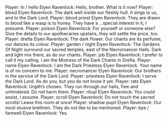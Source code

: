 Player: hi / hello
Elyen Ravenlock: Hello, brother. What is it now?
Player: blood
Elyen Ravenlock: The dark well inside our fleshly hull. It sings to us, and to the Dark Lord.
Player: blood priest
Elyen Ravenlock: They are drawn to blood like a wasp is to honey. They have a …special interest in it, I presume.
Player: poison
Elyen Ravenlock: For yourself or someone else? Give the details to our apothecaries upstairs, they will settle the price, too.
Player: drefia
Elyen Ravenlock: The dark flower. Our chants are its perfume, our dances its colour.
Player: garden / night
Elyen Ravenlock: The Gardens Of Night surround our sacred temples, east of the Necromancer Halls. Dark and light mix there, as do our chants.
Player: job
Elyen Ravenlock: I prefer to call it my calling. I am the Mistress of the Dark Chants in Drefia.
Player: name
Elyen Ravenlock: I am the Dark Priestess Elyen Ravenlock. Your name is of no concern to me.
Player: necromancer
Elyen Ravenlock: Our brothers in the service of the Dark Lord.
Player: priestess
Elyen Ravenlock: I serve the Dark Lord. As do you, but you do not know it yet.
Player: rats
Elyen Ravenlock: Urgith’s chosen. They run through our halls, free and unhindered. Do not harm them.
Player: ritual
Elyen Ravenlock: You could assist, I assume.
Player: scroll
Elyen Ravenlock: Do not touch the sacred scrolls! Leave this room at once!
Player: shadow pupil
Elyen Ravenlock: Our most elusive brethren. They do not like to be mentioned.
Player: bye / farewell
Elyen Ravenlock: Yes.